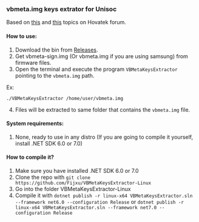 ### vbmeta.img keys extrator for Unisoc

Based on [this](https://forum.hovatek.com/thread-32664.html) and [this](https://forum.hovatek.com/thread-32667.html) topics on Hovatek forum.

#### How to use:
1) Download the bin from [Releases](https://github.com/ProKn1fe/VBMetaKeysExtractor/releases).
2) Get vbmeta-sign.img (Or vbmeta.img if you are using samsung) from firmware files.
3) Open the terminal and execute the program `VBMetaKeysExtractor` pointing to the `vbmeta.img` path. 

Ex:

`./VBMetaKeysExtractor /home/user/vbmeta.img`

4) Files will be extracted to same folder that contains the `vbmeta.img` file.

#### System requirements:

1) None, ready to use in any distro (If you are going to compile it yourself, install .NET SDK 6.0 or 7.0)

#### How to compile it?

1) Make sure you have installed .NET SDK 6.0 or 7.0
2) Clone the repo with `git clone https://github.com/Fijxu/VBMetaKeysExtractor-Linux`
3) Go into the folder VBMetaKeysExtractor-Linux
4) Compile it with `dotnet publish -r linux-x64 VBMetaKeysExtractor.sln --framework net6.0 --configuration Release` or `dotnet publish -r linux-x64 VBMetaKeysExtractor.sln --framework net7.0 --configuration Release`
